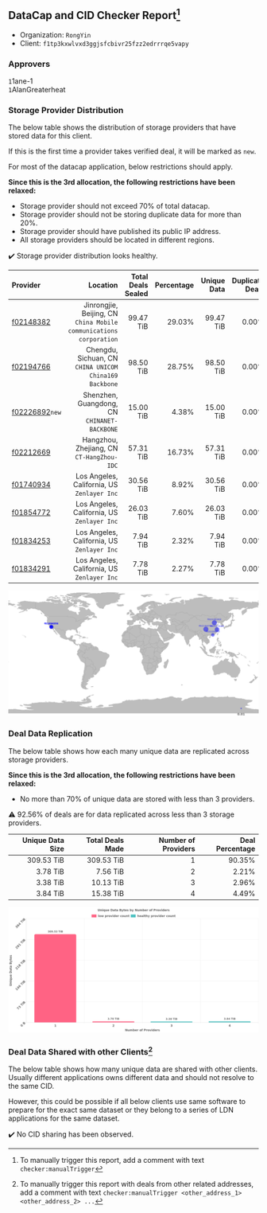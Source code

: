 ## DataCap and CID Checker Report[^1]
 - Organization: `RongYin`
 - Client: `f1tp3kxwlvxd3ggjsfcbivr25fzz2edrrrqe5vapy`
### Approvers
`1`1ane-1<br/>`1`AlanGreaterheat

### Storage Provider Distribution
The below table shows the distribution of storage providers that have stored data for this client.

If this is the first time a provider takes verified deal, it will be marked as `new`.

For most of the datacap application, below restrictions should apply.

**Since this is the 3rd allocation, the following restrictions have been relaxed:**
 - Storage provider should not exceed 70% of total datacap.
 - Storage provider should not be storing duplicate data for more than 20%.
 - Storage provider should have published its public IP address.
 - All storage providers should be located in different regions.

✔️ Storage provider distribution looks healthy.

| Provider                                                    |                                                              Location | Total Deals Sealed | Percentage | Unique Data | Duplicate Deals |
| :---------------------------------------------------------- | --------------------------------------------------------------------: | -----------------: | ---------: | ----------: | --------------: |
| [f02148382](https://filfox.info/en/address/f02148382)       | Jinrongjie, Beijing, CN<br/>`China Mobile communications corporation` |          99.47 TiB |     29.03% |   99.47 TiB |           0.00% |
| [f02194766](https://filfox.info/en/address/f02194766)       |             Chengdu, Sichuan, CN<br/>`CHINA UNICOM China169 Backbone` |          98.50 TiB |     28.75% |   98.50 TiB |           0.00% |
| [f02226892](https://filfox.info/en/address/f02226892)`new`  |                       Shenzhen, Guangdong, CN<br/>`CHINANET-BACKBONE` |          15.00 TiB |      4.38% |   15.00 TiB |           0.00% |
| [f02212669](https://filfox.info/en/address/f02212669)       |                          Hangzhou, Zhejiang, CN<br/>`CT-HangZhou-IDC` |          57.31 TiB |     16.73% |   57.31 TiB |           0.00% |
| [f01740934](https://filfox.info/en/address/f01740934)       |                        Los Angeles, California, US<br/>`Zenlayer Inc` |          30.56 TiB |      8.92% |   30.56 TiB |           0.00% |
| [f01854772](https://filfox.info/en/address/f01854772)       |                        Los Angeles, California, US<br/>`Zenlayer Inc` |          26.03 TiB |      7.60% |   26.03 TiB |           0.00% |
| [f01834253](https://filfox.info/en/address/f01834253)       |                        Los Angeles, California, US<br/>`Zenlayer Inc` |           7.94 TiB |      2.32% |    7.94 TiB |           0.00% |
| [f01834291](https://filfox.info/en/address/f01834291)       |                        Los Angeles, California, US<br/>`Zenlayer Inc` |           7.78 TiB |      2.27% |    7.78 TiB |           0.00% |

<img src="https://raw.githubusercontent.com/data-preservation-programs/filplus-checker-assets/main/filecoin-project/filecoin-plus-large-datasets/issues/2050/1688463862215.png"/>

### Deal Data Replication
The below table shows how each many unique data are replicated across storage providers.


**Since this is the 3rd allocation, the following restrictions have been relaxed:**
- No more than 70% of unique data are stored with less than 3 providers.

⚠️ 92.56% of deals are for data replicated across less than 3 storage providers.

| Unique Data Size | Total Deals Made | Number of Providers | Deal Percentage |
| ---------------: | ---------------: | ------------------: | --------------: |
|       309.53 TiB |       309.53 TiB |                   1 |          90.35% |
|         3.78 TiB |         7.56 TiB |                   2 |           2.21% |
|         3.38 TiB |        10.13 TiB |                   3 |           2.96% |
|         3.84 TiB |        15.38 TiB |                   4 |           4.49% |

<img src="https://raw.githubusercontent.com/data-preservation-programs/filplus-checker-assets/main/filecoin-project/filecoin-plus-large-datasets/issues/2050/1688463862974.png"/>

### Deal Data Shared with other Clients[^3]
The below table shows how many unique data are shared with other clients.
Usually different applications owns different data and should not resolve to the same CID.

However, this could be possible if all below clients use same software to prepare for the exact same dataset or they belong to a series of LDN applications for the same dataset.

✔️ No CID sharing has been observed.

[^1]: To manually trigger this report, add a comment with text `checker:manualTrigger`

[^2]: Deals from those addresses are combined into this report as they are specified with `checker:manualTrigger`

[^3]: To manually trigger this report with deals from other related addresses, add a comment with text `checker:manualTrigger <other_address_1> <other_address_2> ...`

